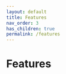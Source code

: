 ```yaml
---
layout: default
title: Features
nav_order: 3
has_children: true
permalink: /features
---
```


# Features
